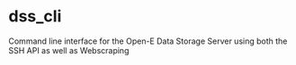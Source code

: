 dss_cli
=======

Command line interface for the Open-E Data Storage Server using both the SSH API as well as Webscraping
